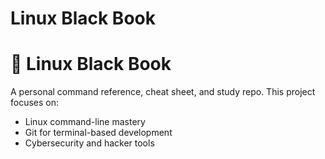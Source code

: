 # Linux Black Book

# 🐧 Linux Black Book

A personal command reference, cheat sheet, and study repo. This project focuses on:

- Linux command-line mastery
- Git for terminal-based development
- Cybersecurity and hacker tools

